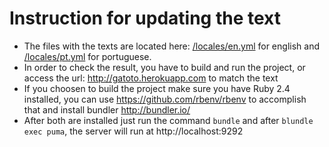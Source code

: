 # Instruction for updating the text 
- The files with the texts are located here: [/locales/en.yml](/locales/en.yml) for english and [/locales/pt.yml](/locales/pt.yml) for portuguese. 
- In order to check the result, you have to build and run the project, or access the url: http://gatoto.herokuapp.com to match the text
- If you choosen to build the project make sure you have Ruby 2.4 installed, you can use https://github.com/rbenv/rbenv to accomplish that and install bundler http://bundler.io/
- After both are installed just run the command `bundle` and after `blundle exec puma`, the server will run at http://localhost:9292


